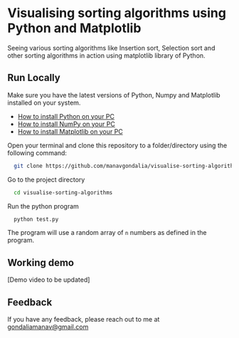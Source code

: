 
# Visualising sorting algorithms using Python and Matplotlib

Seeing various sorting algorithms like Insertion sort, Selection sort and other sorting algorithms in action using matplotlib library of Python.


## Run Locally

Make sure you have the latest versions of Python, Numpy and Matplotlib installed on your system.
- [How to install Python on your PC](https://www.python.org/downloads/)
- [How to install NumPy on your PC](https://numpy.org/install/)
- [How to install Matplotlib on your PC](https://matplotlib.org/stable/users/installing/index.html)




Open your terminal and clone this repository to a folder/directory using the following command:

```bash
  git clone https://github.com/manavgondalia/visualise-sorting-algorithms.git
```

Go to the project directory

```bash
  cd visualise-sorting-algorithms
```


Run the python program

```bash
  python test.py
```

The program will use a random array of `n` numbers as defined in the program.

## Working demo


[Demo video to be updated]


## Feedback

If you have any feedback, please reach out to me at gondaliamanav@gmail.com

